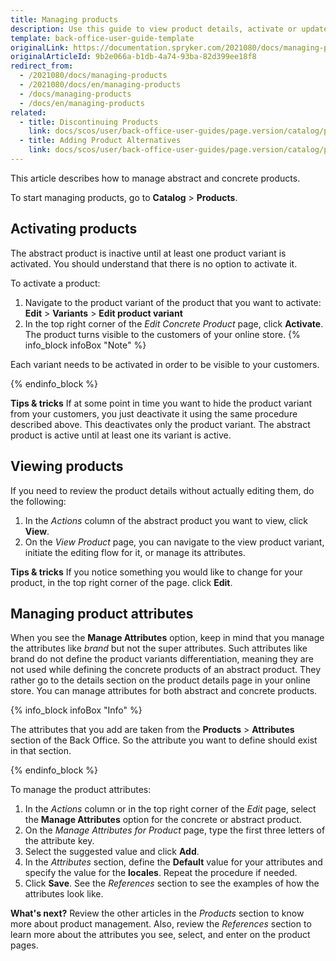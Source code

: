 ```yaml
---
title: Managing products
description: Use this guide to view product details, activate or update product attributes in the Back Office.
template: back-office-user-guide-template
originalLink: https://documentation.spryker.com/2021080/docs/managing-products
originalArticleId: 9b2e066a-b1db-4a74-93ba-82d399ee18f8
redirect_from:
  - /2021080/docs/managing-products
  - /2021080/docs/en/managing-products
  - /docs/managing-products
  - /docs/en/managing-products
related:
  - title: Discontinuing Products
    link: docs/scos/user/back-office-user-guides/page.version/catalog/products/managing-products/discontinuing-products.html
  - title: Adding Product Alternatives
    link: docs/scos/user/back-office-user-guides/page.version/catalog/products/managing-products/adding-product-alternatives.html
---
```


This article describes how to manage abstract and concrete products.

To start managing products, go to **Catalog** > **Products**.

## Activating products

The abstract product is inactive until at least one product variant is activated. You should understand that there is no option to activate it.

To activate a product:
1. Navigate to the product variant of the product that you want to activate:
    **Edit** > **Variants** > **Edit product variant**
2.  In the top right corner of the *Edit Concrete Product* page, click **Activate**.
The product turns visible to the customers of your online store. 
{% info_block infoBox "Note" %}

Each variant needs to be activated in order to be visible to your customers.

{% endinfo_block %}

**Tips & tricks**
If at some point in time you want to hide the product variant from your customers, you just deactivate it using the same procedure described above. This deactivates only the product variant. The abstract product is active until at least one its variant is active.

## Viewing products

If you need to review the product details without actually editing them, do the following:
1. In the _Actions_ column of the abstract product you want to view, click **View**.
2. On the *View Product* page, you can navigate to the view product variant, initiate the editing flow for it, or manage its attributes. 

**Tips & tricks**
If you notice something you would like to change for your product, in the top right corner of the page. click **Edit**. 

## Managing product attributes

When you see the **Manage Attributes** option, keep in mind that you manage the attributes like *brand* but not the super attributes. Such attributes like brand do not define the product variants differentiation, meaning they are not used while defining the concrete products of an abstract product. They rather go to the details section on the product details page in your online store. You can manage attributes for both abstract and concrete products.

{% info_block infoBox "Info" %}

The attributes that you add are taken from the **Products** > **Attributes** section of the Back Office. So the attribute you want to define should exist in that section.

{% endinfo_block %}

To manage the product attributes:
1.  In the _Actions_ column or in the top right corner of the *Edit* page, select the **Manage Attributes** option for the concrete or abstract product.
2. On the *Manage Attributes for Product* page, type the first three letters of the attribute key.
3. Select the suggested value and click **Add**.
4. In the _Attributes_ section, define the **Default** value for your attributes and specify the value for the **locales**. 
    Repeat the procedure if needed.
5. Click **Save**.
See the _References_ section to see the examples of how the attributes look like.

**What's next?**
Review the other articles in the _Products_ section to know more about product management. Also, review the _References_ section to learn more about the attributes you see, select, and enter on the product pages.

